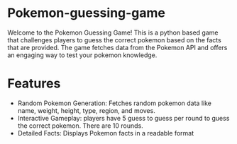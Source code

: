 # Pokemon-guessing-game

Welcome to the Pokemon Guessing Game! This is a python based game that challenges players to guess the correct pokemon based on the facts that are provided. The game fetches data from the Pokemon API and offers an engaging way to test your pokemon knowledge.

# Features
+ Random Pokemon Generation: Fetches random pokemon data like name, weight, height, type, region, and moves.
+ Interactive Gameplay: players have 5 guess to guess per round to guess the correct pokemon. There are 10 rounds.
+ Detailed Facts: Displays Pokemon facts in a readable format

  
